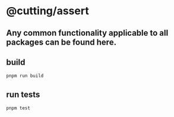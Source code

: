 # @cutting/assert

## Any common functionality applicable to all packages can be found here.

## build

```sh
pnpm run build
```

## run tests

```sh
pnpm test
```
